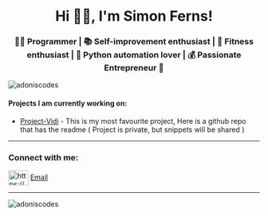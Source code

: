 <h1 align="center">Hi 🙋‍♂️, I'm Simon Ferns!</h1>
<h3 align="center">👨‍💻 Programmer | 📚 Self-improvement enthusiast | 💪 Fitness enthusiast | 🐍 Python automation lover | 💰 Passionate Entrepreneur 💼</h3>

<p align="left"> <img src="https://komarev.com/ghpvc/?username=adoniscodes&label=Profile%20views&color=0e75b6&style=flat" alt="adoniscodes" />

</p>

#### Projects I am currently working on:
- [Project-Vidi](https://github.com/AdonisCodes/Project-Vidi) - This is my most favourite project, Here is a github repo that has the readme ( Project is private, but snippets will be shared )

---

<h3 align="left">Connect with me:</h3>
<a href="https://www.youtube.com/channel/uc8zhsw4thgvavsirspthksw" target="blank"><img align="center" src="https://raw.githubusercontent.com/rahuldkjain/github-profile-readme-generator/master/src/images/icons/Social/youtube.svg" alt="https://www.youtube.com/channel/uc8zhsw4thgvavsirspthksw" height="30" width="40" /></a>
<a href="mailto:business@simonferns.com">Email</a>

---

<img align="center" src="https://github-readme-streak-stats.herokuapp.com/?user=adoniscodes&" alt="adoniscodes" style="margin-left: auto;"/>

